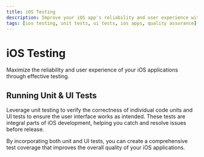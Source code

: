 ```yaml
---
title: iOS Testing
description: Improve your iOS app's reliability and user experience with effective testing. Learn to run unit and UI tests for optimal app functionality.
tags: [ios testing, unit tests, ui tests, ios apps, quality assurance]
---
```


# iOS Testing

Maximize the reliability and user experience of your iOS applications through effective testing.

## Running Unit & UI Tests

Leverage unit testing to verify the correctness of individual code units and UI tests to ensure the user interface works as intended. These tests are integral parts of iOS development, helping you catch and resolve issues before release.

By incorporating both unit and UI tests, you can create a comprehensive test coverage that improves the overall quality of your iOS applications.
